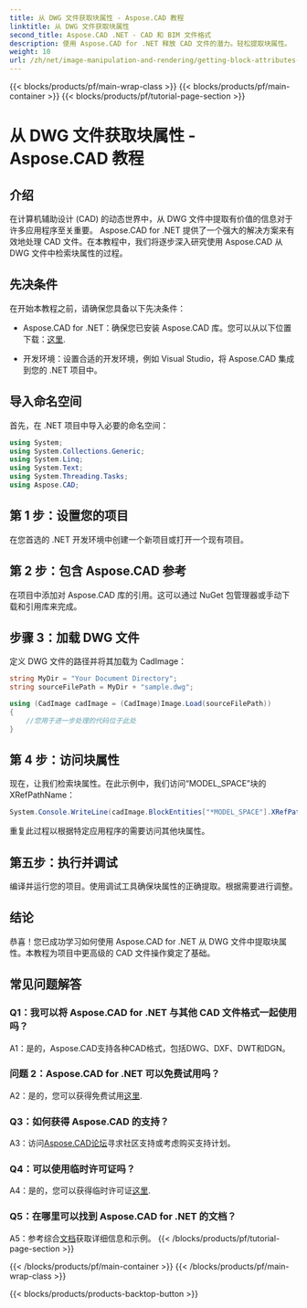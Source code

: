 ```yaml
---
title: 从 DWG 文件获取块属性 - Aspose.CAD 教程
linktitle: 从 DWG 文件获取块属性
second_title: Aspose.CAD .NET - CAD 和 BIM 文件格式
description: 使用 Aspose.CAD for .NET 释放 CAD 文件的潜力。轻松提取块属性。
weight: 10
url: /zh/net/image-manipulation-and-rendering/getting-block-attributes-from-dwg/
---
```


{{< blocks/products/pf/main-wrap-class >}}
{{< blocks/products/pf/main-container >}}
{{< blocks/products/pf/tutorial-page-section >}}

# 从 DWG 文件获取块属性 - Aspose.CAD 教程

## 介绍

在计算机辅助设计 (CAD) 的动态世界中，从 DWG 文件中提取有价值的信息对于许多应用程序至关重要。 Aspose.CAD for .NET 提供了一个强大的解决方案来有效地处理 CAD 文件。在本教程中，我们将逐步深入研究使用 Aspose.CAD 从 DWG 文件中检索块属性的过程。

## 先决条件

在开始本教程之前，请确保您具备以下先决条件：

-  Aspose.CAD for .NET：确保您已安装 Aspose.CAD 库。您可以从以下位置下载：[这里](https://releases.aspose.com/cad/net/).

- 开发环境：设置合适的开发环境，例如 Visual Studio，将 Aspose.CAD 集成到您的 .NET 项目中。

## 导入命名空间

首先，在 .NET 项目中导入必要的命名空间：

```csharp
using System;
using System.Collections.Generic;
using System.Linq;
using System.Text;
using System.Threading.Tasks;
using Aspose.CAD;
```

## 第 1 步：设置您的项目

在您首选的 .NET 开发环境中创建一个新项目或打开一个现有项目。

## 第 2 步：包含 Aspose.CAD 参考

在项目中添加对 Aspose.CAD 库的引用。这可以通过 NuGet 包管理器或手动下载和引用库来完成。

## 步骤 3：加载 DWG 文件

定义 DWG 文件的路径并将其加载为 CadImage：

```csharp
string MyDir = "Your Document Directory";
string sourceFilePath = MyDir + "sample.dwg";

using (CadImage cadImage = (CadImage)Image.Load(sourceFilePath))
{
    //您用于进一步处理的代码位于此处
}
```

## 第 4 步：访问块属性

现在，让我们检索块属性。在此示例中，我们访问“MODEL_SPACE”块的 XRefPathName：

```csharp
System.Console.WriteLine(cadImage.BlockEntities["*MODEL_SPACE"].XRefPathName);
```

重复此过程以根据特定应用程序的需要访问其他块属性。

## 第五步：执行并调试

编译并运行您的项目。使用调试工具确保块属性的正确提取。根据需要进行调整。

## 结论

恭喜！您已成功学习如何使用 Aspose.CAD for .NET 从 DWG 文件中提取块属性。本教程为项目中更高级的 CAD 文件操作奠定了基础。

## 常见问题解答

### Q1：我可以将 Aspose.CAD for .NET 与其他 CAD 文件格式一起使用吗？

A1：是的，Aspose.CAD支持各种CAD格式，包括DWG、DXF、DWT和DGN。

### 问题 2：Aspose.CAD for .NET 可以免费试用吗？

 A2：是的，您可以获得免费试用[这里](https://releases.aspose.com/).

### Q3：如何获得 Aspose.CAD 的支持？

 A3：访问[Aspose.CAD论坛](https://forum.aspose.com/c/cad/19)寻求社区支持或考虑购买支持计划。

### Q4：可以使用临时许可证吗？

 A4：是的，您可以获得临时许可证[这里](https://purchase.aspose.com/temporary-license/).

### Q5：在哪里可以找到 Aspose.CAD for .NET 的文档？

 A5：参考综合[文档](https://reference.aspose.com/cad/net/)获取详细信息和示例。
{{< /blocks/products/pf/tutorial-page-section >}}

{{< /blocks/products/pf/main-container >}}
{{< /blocks/products/pf/main-wrap-class >}}

{{< blocks/products/products-backtop-button >}}
